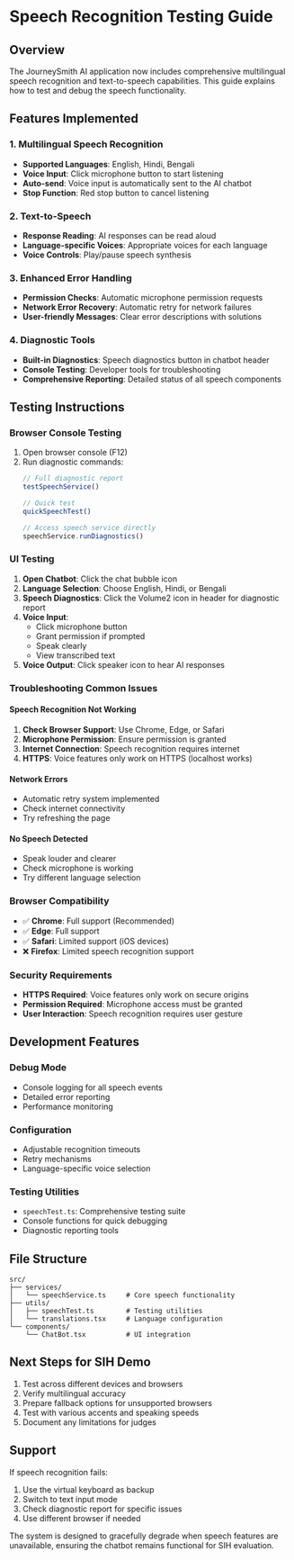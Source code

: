 # Speech Recognition Testing Guide

## Overview
The JourneySmith AI application now includes comprehensive multilingual speech recognition and text-to-speech capabilities. This guide explains how to test and debug the speech functionality.

## Features Implemented

### 1. **Multilingual Speech Recognition**
- **Supported Languages**: English, Hindi, Bengali
- **Voice Input**: Click microphone button to start listening
- **Auto-send**: Voice input is automatically sent to the AI chatbot
- **Stop Function**: Red stop button to cancel listening

### 2. **Text-to-Speech**
- **Response Reading**: AI responses can be read aloud
- **Language-specific Voices**: Appropriate voices for each language
- **Voice Controls**: Play/pause speech synthesis

### 3. **Enhanced Error Handling**
- **Permission Checks**: Automatic microphone permission requests
- **Network Error Recovery**: Automatic retry for network failures
- **User-friendly Messages**: Clear error descriptions with solutions

### 4. **Diagnostic Tools**
- **Built-in Diagnostics**: Speech diagnostics button in chatbot header
- **Console Testing**: Developer tools for troubleshooting
- **Comprehensive Reporting**: Detailed status of all speech components

## Testing Instructions

### Browser Console Testing
1. Open browser console (F12)
2. Run diagnostic commands:
   ```javascript
   // Full diagnostic report
   testSpeechService()
   
   // Quick test
   quickSpeechTest()
   
   // Access speech service directly
   speechService.runDiagnostics()
   ```

### UI Testing
1. **Open Chatbot**: Click the chat bubble icon
2. **Language Selection**: Choose English, Hindi, or Bengali
3. **Speech Diagnostics**: Click the Volume2 icon in header for diagnostic report
4. **Voice Input**: 
   - Click microphone button
   - Grant permission if prompted
   - Speak clearly
   - View transcribed text
5. **Voice Output**: Click speaker icon to hear AI responses

### Troubleshooting Common Issues

#### Speech Recognition Not Working
1. **Check Browser Support**: Use Chrome, Edge, or Safari
2. **Microphone Permission**: Ensure permission is granted
3. **Internet Connection**: Speech recognition requires internet
4. **HTTPS**: Voice features only work on HTTPS (localhost works)

#### Network Errors
- Automatic retry system implemented
- Check internet connectivity
- Try refreshing the page

#### No Speech Detected
- Speak louder and clearer
- Check microphone is working
- Try different language selection

### Browser Compatibility
- ✅ **Chrome**: Full support (Recommended)
- ✅ **Edge**: Full support
- ✅ **Safari**: Limited support (iOS devices)
- ❌ **Firefox**: Limited speech recognition support

### Security Requirements
- **HTTPS Required**: Voice features only work on secure origins
- **Permission Required**: Microphone access must be granted
- **User Interaction**: Speech recognition requires user gesture

## Development Features

### Debug Mode
- Console logging for all speech events
- Detailed error reporting
- Performance monitoring

### Configuration
- Adjustable recognition timeouts
- Retry mechanisms
- Language-specific voice selection

### Testing Utilities
- `speechTest.ts`: Comprehensive testing suite
- Console functions for quick debugging
- Diagnostic reporting tools

## File Structure
```
src/
├── services/
│   └── speechService.ts     # Core speech functionality
├── utils/
│   ├── speechTest.ts        # Testing utilities
│   └── translations.tsx     # Language configuration
└── components/
    └── ChatBot.tsx          # UI integration
```

## Next Steps for SIH Demo
1. Test across different devices and browsers
2. Verify multilingual accuracy
3. Prepare fallback options for unsupported browsers
4. Test with various accents and speaking speeds
5. Document any limitations for judges

## Support
If speech recognition fails:
1. Use the virtual keyboard as backup
2. Switch to text input mode
3. Check diagnostic report for specific issues
4. Use different browser if needed

The system is designed to gracefully degrade when speech features are unavailable, ensuring the chatbot remains functional for SIH evaluation.
